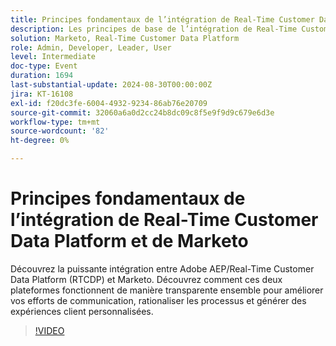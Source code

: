 ```yaml
---
title: Principes fondamentaux de l’intégration de Real-Time Customer Data Platform et de Marketo
description: Les principes de base de l’intégration de Real-Time Customer Data Platform et de Marketo explorent la manière dont Adobe AEP/RTCDP et Marketo fonctionnent ensemble pour améliorer la communication, rationaliser les processus et offrir des expériences client personnalisées.
solution: Marketo, Real-Time Customer Data Platform
role: Admin, Developer, Leader, User
level: Intermediate
doc-type: Event
duration: 1694
last-substantial-update: 2024-08-30T00:00:00Z
jira: KT-16108
exl-id: f20dc3fe-6004-4932-9234-86ab76e20709
source-git-commit: 32060a6a0d2cc24b8dc09c8f5e9f9d9c679e6d3e
workflow-type: tm+mt
source-wordcount: '82'
ht-degree: 0%

---
```


# Principes fondamentaux de l’intégration de Real-Time Customer Data Platform et de Marketo

Découvrez la puissante intégration entre Adobe AEP/Real-Time Customer Data Platform (RTCDP) et Marketo. Découvrez comment ces deux plateformes fonctionnent de manière transparente ensemble pour améliorer vos efforts de communication, rationaliser les processus et générer des expériences client personnalisées.

>[!VIDEO](https://video.tv.adobe.com/v/3433222/?learn=on)
